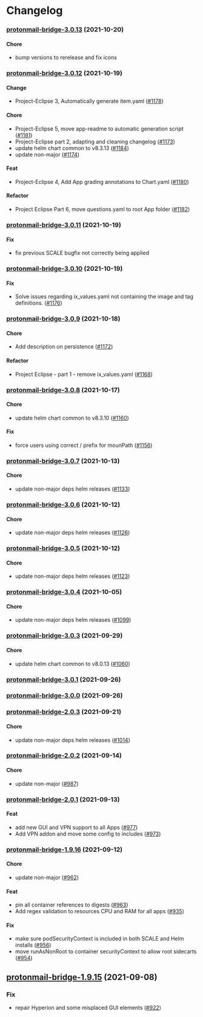 # Changelog<br>


<a name="protonmail-bridge-3.0.13"></a>
### [protonmail-bridge-3.0.13](https://github.com/truecharts/apps/compare/protonmail-bridge-3.0.12...protonmail-bridge-3.0.13) (2021-10-20)

#### Chore

* bump versions to rerelease and fix icons



<a name="protonmail-bridge-3.0.12"></a>
### [protonmail-bridge-3.0.12](https://github.com/truecharts/apps/compare/protonmail-bridge-3.0.11...protonmail-bridge-3.0.12) (2021-10-19)

#### Change

* Project-Eclipse 3, Automatically generate item.yaml ([#1178](https://github.com/truecharts/apps/issues/1178))

#### Chore

* Project-Eclipse 5, move app-readme to automatic generation script ([#1181](https://github.com/truecharts/apps/issues/1181))
* Project-Eclipse part 2, adapting and cleaning changelog ([#1173](https://github.com/truecharts/apps/issues/1173))
* update helm chart common to v8.3.13 ([#1184](https://github.com/truecharts/apps/issues/1184))
* update non-major ([#1174](https://github.com/truecharts/apps/issues/1174))

#### Feat

* Project-Eclipse 4, Add App grading annotations to Chart.yaml ([#1180](https://github.com/truecharts/apps/issues/1180))

#### Refactor

* Project Eclipse Part 6, move questions.yaml to root App folder ([#1182](https://github.com/truecharts/apps/issues/1182))



<a name="protonmail-bridge-3.0.11"></a>
### [protonmail-bridge-3.0.11](https://github.com/truecharts/apps/compare/protonmail-bridge-3.0.10...protonmail-bridge-3.0.11) (2021-10-19)

#### Fix

* fix previous SCALE bugfix not correctly being applied



<a name="protonmail-bridge-3.0.10"></a>
### [protonmail-bridge-3.0.10](https://github.com/truecharts/apps/compare/protonmail-bridge-3.0.9...protonmail-bridge-3.0.10) (2021-10-19)

#### Fix

* Solve issues regarding ix_values.yaml not containing the image and tag definitions. ([#1176](https://github.com/truecharts/apps/issues/1176))



<a name="protonmail-bridge-3.0.9"></a>
### [protonmail-bridge-3.0.9](https://github.com/truecharts/apps/compare/protonmail-bridge-3.0.8...protonmail-bridge-3.0.9) (2021-10-18)

#### Chore

* Add description on persistence ([#1172](https://github.com/truecharts/apps/issues/1172))

#### Refactor

* Project Eclipse - part 1 - remove ix_values.yaml ([#1168](https://github.com/truecharts/apps/issues/1168))



<a name="protonmail-bridge-3.0.8"></a>
### [protonmail-bridge-3.0.8](https://github.com/truecharts/apps/compare/protonmail-bridge-3.0.7...protonmail-bridge-3.0.8) (2021-10-17)

#### Chore

* update helm chart common to v8.3.10 ([#1160](https://github.com/truecharts/apps/issues/1160))

#### Fix

* force users using correct / prefix for mounPath ([#1156](https://github.com/truecharts/apps/issues/1156))



<a name="protonmail-bridge-3.0.7"></a>
### [protonmail-bridge-3.0.7](https://github.com/truecharts/apps/compare/protonmail-bridge-3.0.6...protonmail-bridge-3.0.7) (2021-10-13)

#### Chore

* update non-major deps helm releases ([#1133](https://github.com/truecharts/apps/issues/1133))



<a name="protonmail-bridge-3.0.6"></a>
### [protonmail-bridge-3.0.6](https://github.com/truecharts/apps/compare/protonmail-bridge-3.0.5...protonmail-bridge-3.0.6) (2021-10-12)

#### Chore

* update non-major deps helm releases ([#1126](https://github.com/truecharts/apps/issues/1126))



<a name="protonmail-bridge-3.0.5"></a>
### [protonmail-bridge-3.0.5](https://github.com/truecharts/apps/compare/protonmail-bridge-3.0.4...protonmail-bridge-3.0.5) (2021-10-12)

#### Chore

* update non-major deps helm releases ([#1123](https://github.com/truecharts/apps/issues/1123))



<a name="protonmail-bridge-3.0.4"></a>
### [protonmail-bridge-3.0.4](https://github.com/truecharts/apps/compare/protonmail-bridge-3.0.3...protonmail-bridge-3.0.4) (2021-10-05)

#### Chore

* update non-major deps helm releases ([#1099](https://github.com/truecharts/apps/issues/1099))



<a name="protonmail-bridge-3.0.3"></a>
### [protonmail-bridge-3.0.3](https://github.com/truecharts/apps/compare/protonmail-bridge-3.0.2...protonmail-bridge-3.0.3) (2021-09-29)

#### Chore

* update helm chart common to v8.0.13 ([#1060](https://github.com/truecharts/apps/issues/1060))



<a name="protonmail-bridge-3.0.1"></a>
### [protonmail-bridge-3.0.1](https://github.com/truecharts/apps/compare/protonmail-bridge-3.0.0...protonmail-bridge-3.0.1) (2021-09-26)



<a name="protonmail-bridge-3.0.0"></a>
### [protonmail-bridge-3.0.0](https://github.com/truecharts/apps/compare/protonmail-bridge-2.0.3...protonmail-bridge-3.0.0) (2021-09-26)



<a name="protonmail-bridge-2.0.3"></a>
### [protonmail-bridge-2.0.3](https://github.com/truecharts/apps/compare/protonmail-bridge-2.0.2...protonmail-bridge-2.0.3) (2021-09-21)

#### Chore

* update non-major deps helm releases ([#1014](https://github.com/truecharts/apps/issues/1014))



<a name="protonmail-bridge-2.0.2"></a>
### [protonmail-bridge-2.0.2](https://github.com/truecharts/apps/compare/protonmail-bridge-2.0.1...protonmail-bridge-2.0.2) (2021-09-14)

#### Chore

* update non-major ([#987](https://github.com/truecharts/apps/issues/987))



<a name="protonmail-bridge-2.0.1"></a>
### [protonmail-bridge-2.0.1](https://github.com/truecharts/apps/compare/protonmail-bridge-1.9.16...protonmail-bridge-2.0.1) (2021-09-13)

#### Feat

* add new GUI and VPN support to all Apps ([#977](https://github.com/truecharts/apps/issues/977))
* Add VPN addon and move some config to includes ([#973](https://github.com/truecharts/apps/issues/973))



<a name="protonmail-bridge-1.9.16"></a>
### [protonmail-bridge-1.9.16](https://github.com/truecharts/apps/compare/protonmail-bridge-1.9.15...protonmail-bridge-1.9.16) (2021-09-12)

#### Chore

* update non-major ([#962](https://github.com/truecharts/apps/issues/962))

#### Feat

* pin all container references to digests ([#963](https://github.com/truecharts/apps/issues/963))
* Add regex validation to resources CPU and RAM for all apps ([#935](https://github.com/truecharts/apps/issues/935))

#### Fix

* make sure podSecurityContext is included in both SCALE and Helm installs ([#956](https://github.com/truecharts/apps/issues/956))
* move runAsNonRoot to container securityContext to allow root sidecarts ([#954](https://github.com/truecharts/apps/issues/954))

<a name="protonmail-bridge-1.9.15"></a>
## [protonmail-bridge-1.9.15](https://github.com/truecharts/apps/compare/protonmail-bridge-1.9.14...protonmail-bridge-1.9.15) (2021-09-08)

### Fix

* repair Hyperion and some misplaced GUI elements ([#922](https://github.com/truecharts/apps/issues/922))
